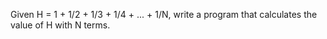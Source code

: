 Given H = 1 + 1/2 + 1/3 + 1/4 + ... + 1/N, write a program that calculates the value of H with N terms.